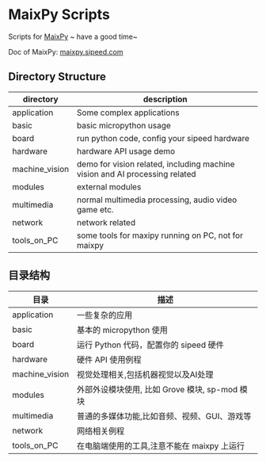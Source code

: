 MaixPy Scripts
====


Scripts for [MaixPy](https://github.com/sipeed/MaixPy) ~ have a good time~

Doc of MaixPy: [maixpy.sipeed.com](https://maixpy.sipeed.com)

## Directory Structure

| directory | description |
| --------- | ----------- |
| application | Some complex applications |
| basic | basic micropython usage |
| board | run python code, config your sipeed hardware |
| hardware | hardware API usage demo |
| machine_vision | demo for vision related, including machine vision and AI processing related |
| modules   | external modules |
| multimedia | normal multimedia processing, audio video game etc. |
| network | network related |
| tools_on_PC | some tools for maxipy running on PC, not for maixpy |


## 目录结构

| 目录 | 描述 |
| --------- | ----------- |
| application | 一些复杂的应用 |
| basic | 基本的 micropython 使用 |
| board | 运行 Python 代码，配置你的 sipeed 硬件 |
| hardware | 硬件 API 使用例程 |
| machine_vision | 视觉处理相关,包括机器视觉以及AI处理 |
| modules   | 外部外设模块使用, 比如 Grove 模块, sp-mod 模块 |
| multimedia | 普通的多媒体功能,比如音频、视频、GUI、游戏等 |
| network | 网络相关例程 |
| tools_on_PC | 在电脑端使用的工具,注意不能在 maixpy 上运行 |


